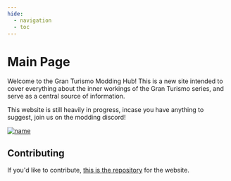 ```yaml
---
hide:
  - navigation
  - toc
---
```



# Main Page

Welcome to the Gran Turismo Modding Hub! This is a new site intended to cover everything about the inner workings of the Gran Turismo series, and serve as a central source of information.

This website is still heavily in progress, incase you have anything to suggest, join us on the modding discord!

[![name](https://discordapp.com/api/guilds/775896906500538378/widget.png?style=banner2&raw=true)](https://nenkai.github.io/gt-modding-hub/discord/)	

## Contributing

If you'd like to contribute, [this is the repository](https://github.com/Nenkai/gt-modding-hub) for the website.

